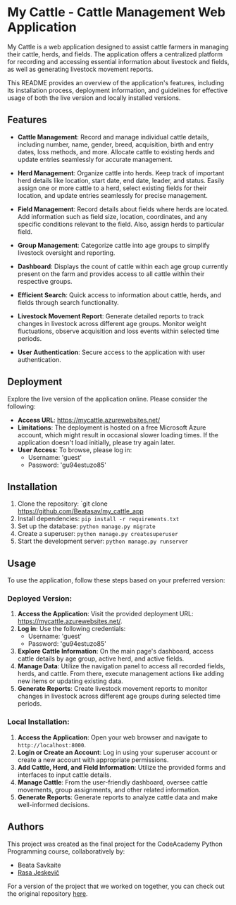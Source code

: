 # My Cattle - Cattle Management Web Application

My Cattle is a web application designed to assist cattle farmers in managing their cattle, herds, and fields. 
The application offers a centralized platform for recording and accessing essential information about livestock and fields, as well as generating livestock movement reports. 

This README provides an overview of the application's features, including its installation process, deployment information, and guidelines for effective usage of both the live version and locally installed versions.

## Features

- **Cattle Management**: Record and manage individual cattle details, including number, name, gender, breed, acquisition, birth and entry dates, loss methods, and more. Allocate cattle to existing herds and update entries seamlessly for accurate management.

- **Herd Management**: Organize cattle into herds. Keep track of important herd details like location, start date, end date, leader, and status. Easily assign one or more cattle to a herd, select existing fields for their location, and update entries seamlessly for precise management.

- **Field Management**: Record details about fields where herds are located. Add information such as field size, location, coordinates, and any specific conditions relevant to the field. Also, assign herds to particular field.

- **Group Management**: Categorize cattle into age groups to simplify livestock oversight and reporting.

- **Dashboard**: Displays the count of cattle within each age group currently present on the farm and provides access to all cattle within their respective groups.

- **Efficient Search**: Quick access to information about cattle, herds, and fields through search functionality. 

- **Livestock Movement Report**: Generate detailed reports to track changes in livestock across different age groups. Monitor weight fluctuations, observe acquisition and loss events within selected time periods. 

- **User Authentication**: Secure access to the application with user authentication.

## Deployment

Explore the live version of the application online. Please consider the following:

- **Access URL**: https://mycattle.azurewebsites.net/
- **Limitations**: The deployment is hosted on a free Microsoft Azure account, which might result in occasional slower loading times. If the application doesn't load initially, please try again later.
- **User Access**: To browse, please log in:
  - Username: 'guest'
  - Password: 'gu94estuzo85'

## Installation

1. Clone the repository: `git clone https://github.com/Beatasav/my_cattle_app
2. Install dependencies: `pip install -r requirements.txt`
3. Set up the database: `python manage.py migrate`
4. Create a superuser: `python manage.py createsuperuser`
5. Start the development server: `python manage.py runserver`

## Usage

To use the application, follow these steps based on your preferred version:

### Deployed Version:

1. **Access the Application**: Visit the provided deployment URL: https://mycattle.azurewebsites.net/.
2. **Log in**: Use the following credentials:
   - Username: 'guest'
   - Password: 'gu94estuzo85'
3. **Explore Cattle Information**: On the main page's dashboard, access cattle details by age group, active herd, and active fields.
4. **Manage Data**: Utilize the navigation panel to access all recorded fields, herds, and cattle. From there, execute management actions like adding new items or updating existing data.
5. **Generate Reports**: Create livestock movement reports to monitor changes in livestock across different age groups during selected time periods.

### Local Installation:

1. **Access the Application**: Open your web browser and navigate to `http://localhost:8000`.
2. **Login or Create an Account**: Log in using your superuser account or create a new account with appropriate permissions.
3. **Add Cattle, Herd, and Field Information**: Utilize the provided forms and interfaces to input cattle details.
4. **Manage Cattle**: From the user-friendly dashboard, oversee cattle movements, group assignments, and other related information.
5. **Generate Reports**: Generate reports to analyze cattle data and make well-informed decisions.

## Authors

This project was created as the final project for the CodeAcademy Python Programming course, collaboratively by:

- Beata Savkaite
- [Rasa Jeskevič](https://github.com/JeskevicRasa)

For a version of the project that we worked on together, you can check out the original repository [here](https://github.com/JeskevicRasa/my_cattle).
